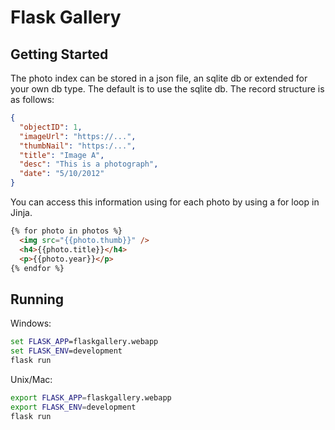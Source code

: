 # Flask Gallery

## Getting Started

The photo index can be stored in a json file, an sqlite db or extended for your own db type. The default is to use the sqlite db. The record structure is as follows:

```json
{
  "objectID": 1,
  "imageUrl": "https://...",
  "thumbNail": "https:/...",
  "title": "Image A",
  "desc": "This is a photograph",
  "date": "5/10/2012"
}
```           
You can access this information using for each photo by using a for loop in Jinja.

```html
{% for photo in photos %}
  <img src="{{photo.thumb}}" />
  <h4>{{photo.title}}</h4>
  <p>{{photo.year}}</p>
{% endfor %}
```
            
## Running

Windows:
```cmd
set FLASK_APP=flaskgallery.webapp
set FLASK_ENV=development
flask run
````
Unix/Mac:
```bash
export FLASK_APP=flaskgallery.webapp
export FLASK_ENV=development
flask run
```
